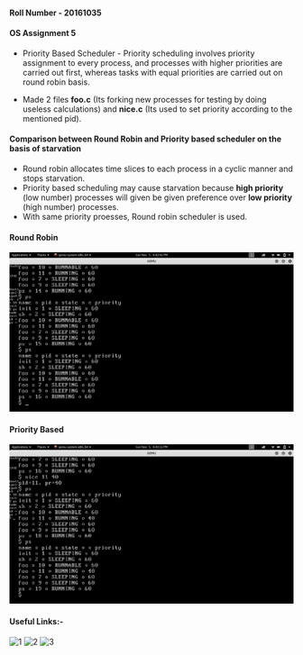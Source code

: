 #### Roll Number - 20161035
#### OS Assignment 5

* Priority Based Scheduler - Priority scheduling involves priority assignment to every process, and processes with higher priorities are carried out first, whereas tasks with equal priorities are carried out on round robin basis.

* Made 2 files **foo.c** (Its forking new processes for testing by doing useless calculations) and **nice.c**
(Its used to set priority according to the mentioned pid).

#### Comparison between Round Robin and Priority based scheduler on the basis of starvation

* Round robin allocates time slices to each process in a cyclic manner and stops starvation.
* Priority based scheduling may cause starvation because **high priority** (low number) processes will
  given be given preference over **low priority** (high number) processes.
* With same priority proesses, Round robin scheduler is used.

#### Round Robin
![Round Robin](RR.png)

#### Priority Based
![Priority Scheduler](PS.png)

#### Useful Links:-
![1](https://www.youtube.com/watch?v=hIXRrv-cBA4&feature=youtu.be)
![2](https://www.youtube.com/watch?v=DZ0-GMtOtEc&feature=youtu.be)
![3](https://www.youtube.com/watch?v=21SVYiKhcwM)
